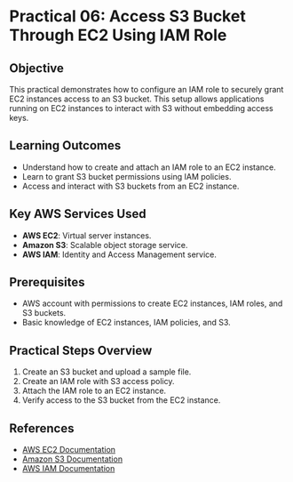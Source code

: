 # Practical 06: Access S3 Bucket Through EC2 Using IAM Role

## Objective
This practical demonstrates how to configure an IAM role to securely grant EC2 instances access to an S3 bucket. This setup allows applications running on EC2 instances to interact with S3 without embedding access keys.

## Learning Outcomes
- Understand how to create and attach an IAM role to an EC2 instance.
- Learn to grant S3 bucket permissions using IAM policies.
- Access and interact with S3 buckets from an EC2 instance.

## Key AWS Services Used
- **AWS EC2**: Virtual server instances.
- **Amazon S3**: Scalable object storage service.
- **AWS IAM**: Identity and Access Management service.

## Prerequisites
- AWS account with permissions to create EC2 instances, IAM roles, and S3 buckets.
- Basic knowledge of EC2 instances, IAM policies, and S3.

## Practical Steps Overview
1. Create an S3 bucket and upload a sample file.
2. Create an IAM role with S3 access policy.
3. Attach the IAM role to an EC2 instance.
4. Verify access to the S3 bucket from the EC2 instance.

## References
- [AWS EC2 Documentation](https://docs.aws.amazon.com/ec2/)
- [Amazon S3 Documentation](https://docs.aws.amazon.com/s3/)
- [AWS IAM Documentation](https://docs.aws.amazon.com/IAM/)
